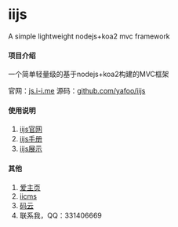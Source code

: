 # iijs
A simple lightweight nodejs+koa2 mvc framework

#### 项目介绍
一个简单轻量级的基于nodejs+koa2构建的MVC框架

官网：[js.i-i.me](https://js.i-i.me/ "iijs") 源码：[github.com/yafoo/iijs](https://github.com/yafoo/iijs "github")
	

#### 使用说明

1. [iijs官网](https://js.i-i.me/ "iijs官网")
2. [iijs手册](https://js.i-i.me/doc "iijs手册")
3. [iijs展示](https://js.i-i.me/hello "iijs展示")

#### 其他

1. [爱主页](https://www.i-i.me/ "爱主页 - 网址收藏分享平台！")
2. [iicms](https://cms.i-i.me/ "iicms内容管理系统")
3. [码云](https://gitee.com/yafu "码云")
4. 联系我，QQ：331406669
